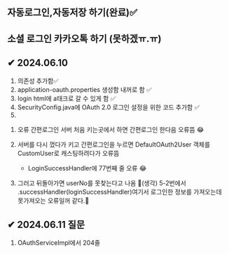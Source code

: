 ## 자동로그인,자동저장 하기(완료)✅

## 소셜 로그인 카카오톡 하기 (못하겠ㅠ.ㅠ)


## ✔ 2024.06.10
1. 의존성 추가함✅
2. application-oauth.properties 생성함 내꺼로 함 ✅
3. login html에 a태크로 갈 수 있게 함 ✅
4. SecurityConfig.java에 OAuth 2.0 로그인 설정을 위한 코드 추가함 ✅
5. 
1) 오류 간편로그인 서버 처음 키는곳에서 하면 간편로그인 한다음 오류뜸 😂
2) 서버를 다시 껐다가 키고 간편로그인을 누르면 DefaultOAuth2User 객체를 CustomUser로 캐스팅하려다가 오류뜸
   - LoginSuccessHandler에 77번째 줄 오류 😂

3) 그러고 뒤돌아가면 userNo를 못찾는다고 나옴 
   🤔(생각) 5-2번에서 .successHandler(loginSuccessHandler)여기서 로그인한 정보를 가져오는데 못가져오는 오류일꺼 같다.🤔



## ✔ 2024.06.11 질문 

1. OAuthServiceImpl에서 204줄




